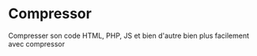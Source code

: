# Compressor
Compresser son code HTML, PHP, JS et bien d'autre bien plus facilement avec compressor
